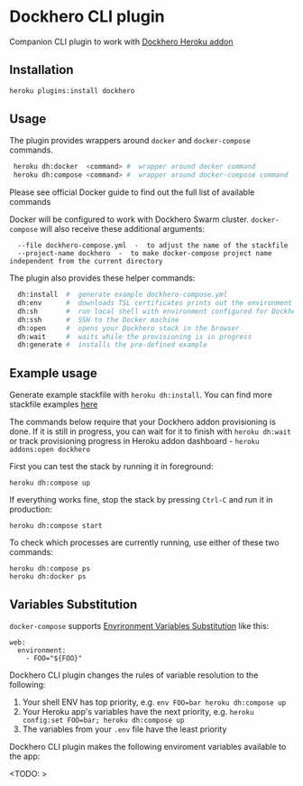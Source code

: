 # Dockhero CLI plugin

Companion CLI plugin to work with [Dockhero Heroku addon](https://elements.heroku.com/addons/dockhero)

## Installation

```bash
heroku plugins:install dockhero
``` 

## Usage

The plugin provides wrappers around `docker` and `docker-compose` commands.

```bash
 heroku dh:docker  <command> #  wrapper around docker command
 heroku dh:compose <command> #  wrapper around docker-compose command
```

Please see official Docker guide to find out the full list of available commands

Docker will be configured to work with Dockhero Swarm cluster. `docker-compose` will also receive these additional arguments:
```
  --file dockhero-compose.yml  -  to adjust the name of the stackfile
  --project-name dockhero  -  to make docker-compose project name independent from the current directory
 ```

The plugin also provides these helper commands:

```bash
  dh:install  #  generate example dockhero-compose.yml
  dh:env      #  downloads TSL certificates prints out the environment variables to work with Dockhero Swarm
  dh:sh       #  run local shell with environment configured for Dockhero Swarm
  dh:ssh      #  SSH to the Docker machine
  dh:open     #  opens your Dockhero stack in the browser
  dh:wait     #  waits while the provisioning is in progress
  dh:generate #  installs the pre-defined example
```

## Example usage

Generate example stackfile with `heroku dh:install`. 
You can find more stackfile examples [here](https://github.com/cloudcastle/dockhero-docs/tree/master/examples)

The commands below require that your Dockhero addon provisioning is done. If it is still in progress, you can wait for it to finish with `heroku dh:wait` or track provisioning progress in Heroku addon dashboard - `heroku addons:open dockhero`
 
First you can test the stack by running it in foreground:

```
heroku dh:compose up
```

If everything works fine, stop the stack by pressing `Ctrl-C` and run it in production:

```
heroku dh:compose start
```

To check which processes are currently running, use either of these two commands:

```
heroku dh:compose ps
heroku dh:docker ps
```

## Variables Substitution

`docker-compose` supports [Envrironment Variables Substitution](https://docs.docker.com/compose/environment-variables/) like this:

```
web:
  environment:
    - FOO="${FOO}"
```

Dockhero CLI plugin changes the rules of variable resolution to the following:

1. Your shell ENV has top priority, e.g. `env FOO=bar heroku dh:compose up`
2. Your Heroku app's variables have the next priority, e.g. `heroku config:set FOO=bar; heroku dh:compose up`
3. The variables from your `.env` file have the least priority

Dockhero CLI plugin makes the following enviroment variables available to the app:

<TODO: >
